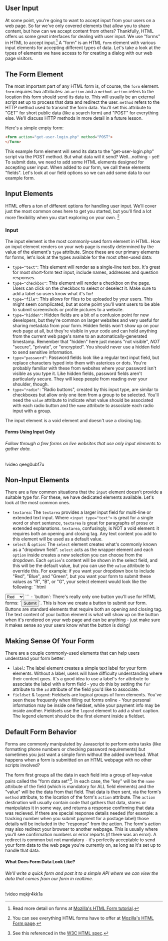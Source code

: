 ## User Input

At some point, you're going to want to accept input from your users on a web page. So far we've only covered elements that allow you to share content, but how can we accept content from others? Thankfully, HTML offers us some great interfaces for dealing with user input. We use "forms" in HTML to accept input.[^1] A "form" is an HTML `form` element with various input elements for accepting different types of data. Let's take a look at the types of elements we have access to for creating a dialog with our web page visitors. 

## The Form Element

The most important part of any HTML form is, of course, the `form` element. `form` requires two attributes: an `action` and a `method`. `action` refers to the location this form should send its data to. This will usually be an external script set up to process that data and redirect the user. `method` refers to the HTTP method used to transmit the form data. You'll set this attribute to "GET" for short public data (like a search form) and "POST" for everything else. We'll discuss HTTP methods in more detail in a future lesson.

Here's a simple empty form:

```html
<form action="get-user-login.php" method="POST">
</form>
```

This example form element will send its data to the "get-user-login.php" script via the POST method. But what data will it send? Well...nothing - yet! To submit data, we need to add some HTML elements designed for accepting user input. When added to our form, we call these elements "fields". Let's look at our field options so we can add some data to our example form. 

## Input Elements

HTML offers a ton of different options for handling user input. We'll cover just the most common ones here to get you started, but you'll find a lot more flexibility when you start exploring on your own. [^2]

### Input

The input element is the most commonly-used form element in HTML. How an input element renders on your web page is mostly determined by the value of the element's `type` attribute. Since these are our primary elements for forms, let's look at the types available for the most often-used data:

- `type="text"`: This element will render as a single-line text box. It's great for most short-form text input, include names, addresses and question responses.
- `type="checkbox"`: This element will render a checkbox on the page. Users can click on the checkbox to select or deselect it. Make sure to add a label so users know what it's for!
- `type="file"`: This allows for files to be uploaded by your users. This might seem complicated, but at some point you'll want users to be able to submit screenshots or profile pictures to a website. 
- `type="hidden"`: Hidden fields are a bit of a confusion point for new developers, but they're common on larger websites and very useful for sharing metadata from your form. Hidden fields won't show up on your web page at all, but they're visible in your code and can hold anything from the current web page's name to an automatically-generated timestamp. Remember that "hidden" here just means "not visible", *NOT* "secure", "private", or "encrypted". You should never use a hidden field to send sensitive information. 
- `type="password"`: Password fields look like a regular text input field, but replace characters typed into them with asterices or dots. You're probably familiar with these from websites where your password isn't visible as you type it. Like hidden fields, password fields aren't particularly secure. They will keep people from reading over your shoulder, though.  
- `type="radio"`: "Radio buttons", created by this input type, are similar to checkboxes but allow only one item from a group to be selected. You'll need the `value` attribute to indicate what value should be associated with each radio button and the `name` attribute to associate each radio input with a group. 

The input element is a void element and doesn't use a closing tag. 

#### Forms Using Input Only
###### Follow through a few forms on live websites that use only input elements to gather data.
!video qeeg0ubf7u

## Non-Input Elements

There are a few common situations that the `input` element doesn't provide a suitable type for. For these, we have dedicated elements available. Let's look at the most common ones. 

- `textarea`: The `textarea` provides a larger input field for multi-line or extended text input. Where `<input type="text">` is great for a single word or short sentence, `textarea` is great for paragraphs of prose or extended explanations. `textarea`, confusingly, is NOT a void element: it requires both an opening and closing tag. Any text content you add to this element will be used as a default value. 
- `select` & `option`: The `select` element creates what's commonly known as a "dropdown field". `select` acts as the wrapper element and each `option` inside creates a new selection you can choose from the dropdown. Each `option`'s content will be shown in the select field, and this will be the default value, but you can use the `value` attribute to override this. For example: if you want your dropdown box to include "Red", "Blue", and "Green", but you want your form to submit these values as "R", "B", or "G", your select element would look like the following:
``html
<select>
  <option value="R">Red</option>
  <option value="B">Blue</option>
  <option value="G">Green</option>
</select>
```
- `button`: There's really only one button you'll use for HTML forms: `<button type="submit">Submit</button>`. This is how we create a button to submit our form. Buttons are standard elements that require both an opening and closing tag. The text content of your button element is what will show up on the button when it's rendered on your web page and can be anything - just make sure it makes sense so your users know what the button is doing!

## Making Sense Of Your Form

There are a couple commonly-used elements that can help users understand your form better:

- `label`: The label element creates a simple text label for your form elements. Without a label, users will have difficulty understanding where their content goes. It's a good idea to use a label's `for` attribute to associate the label with a form field - you do this by setting the `for` attribute to the `id` attribute of the field you'd like to associate.
- `fieldset` & `legend`: Fieldsets are logical groups of form elements. You've seen these frequently when filling out forms online - Your personal information may be inside one fieldset, while your payment info may be inside another. Fieldsets use the `legend` element to add a short caption. The legend element should be the first element inside a fieldset. 

## Default Form Behavior

Forms are commonly manipulated by Javascript to perform extra tasks (like formatting phone numbers or checking password requirements) but sometimes you just want a simple form without the added overhead. What happens when a form is submitted on an HTML webpage with no other scripts involved? 

The form first groups all the data in each field into a group of key-value pairs called the "form data set"[^3]. In each case, the "key" will be the `name` attribute of the field (which is mandatory for ALL field elements) and the "value" will be the data from that field. That data is then sent, via the form's `method` attribute, to the location of the form's `action` attribute. The `action` destination will usually contain code that gathers that data, stores or manipulates it in some way, and returns a response confirming that data was recieved. If there are special response details needed (for example: a tracking number when you submit payment for a postage label) those details will be included in the "response" from the action. The form's action may also redirect your browser to another webpage. This is usually where you'll see confirmation numbers or error reports (if there was an error). A redirect is common but not mandatory - it's perfectly acceptable to send your form data to the web page you're currently on, as long as it's set up to handle that data. 

#### What Does Form Data Look Like?
###### We'll write a quick form and post it to a simple API where we can view the data that comes from our form in realtime.
!video mqkjr4kk1a

[^1]: Read more detail on forms at [Mozilla's HTML Form tutorial](https://developer.mozilla.org/en-US/docs/Web/Guide/HTML/Forms/How_to_structure_an_HTML_form).
[^2]: You can see everything HTML forms have to offer at [Mozilla's HTML Form page](https://developer.mozilla.org/en-US/docs/Web/Guide/HTML/Forms).
[^3]: See this referenced in the [W3C HTML spec](http://www.w3.org/TR/html401/interact/forms.html#h-17.13).
